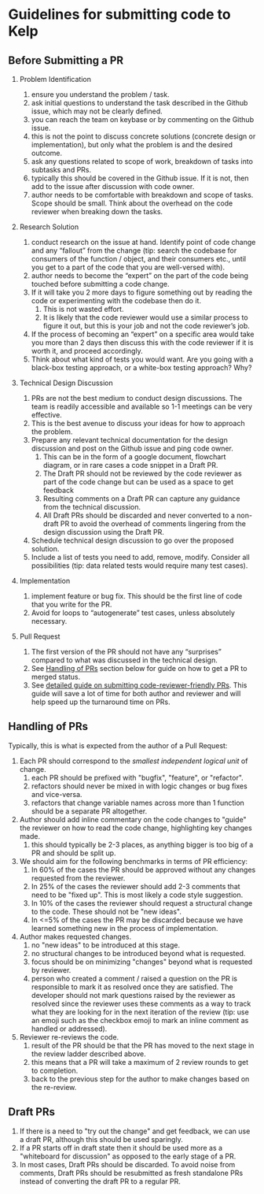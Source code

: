# Guidelines for submitting code to Kelp

## Before Submitting a PR

1. Problem Identification
    1. ensure you understand the problem / task.
    1. ask initial questions to understand the task described in the Github issue, which may not be clearly defined.
    1. you can reach the team on keybase or by commenting on the Github issue.
    1. this is not the point to discuss concrete solutions (concrete design or implementation), but only what the problem is and the desired outcome.
    1. ask any questions related to scope of work, breakdown of tasks into subtasks and PRs.
    1. typically this should be covered in the Github issue. If it is not, then add to the issue after discussion with code owner.
    1. author needs to be comfortable with breakdown and scope of tasks. Scope should be small. Think about the overhead on the code reviewer when breaking down the tasks.

1. Research Solution
    1. conduct research on the issue at hand. Identify point of code change and any “fallout” from the change (tip: search the codebase for consumers of the function / object, and their consumers etc., until you get to a part of the code that you are well-versed with).
    1. author needs to become the “expert” on the part of the code being touched before submitting a code change.
    1. If it will take you 2 more days to figure something out by reading the code or experimenting with the codebase then do it.
        1. This is not wasted effort.
        1. It is likely that the code reviewer would use a similar process to figure it out, but this is your job and not the code reviewer’s job.
    1. If the process of becoming an “expert” on a specific area would take you more than 2 days then discuss this with the code reviewer if it is worth it, and proceed accordingly.
    1. Think about what kind of tests you would want. Are you going with a black-box testing approach, or a white-box testing approach? Why?
1. Technical Design Discussion
    1. PRs are not the best medium to conduct design discussions. The team is readily accessible and available so 1-1 meetings can be very effective.
    1. This is the best avenue to discuss your ideas for how to approach the problem.
    1. Prepare any relevant technical documentation for the design discussion and post on the Github issue and ping code owner.
        1. This can be in the form of a google document, flowchart diagram, or in rare cases a code snippet in a Draft PR.
        1. The Draft PR should not be reviewed by the code reviewer as part of the code change but can be used as a space to get feedback
        1. Resulting comments on a Draft PR can capture any guidance from the technical discussion.
        1. All Draft PRs should be discarded and never converted to a non-draft PR to avoid the overhead of comments lingering from the design discussion using the Draft PR.
    1. Schedule technical design discussion to go over the proposed solution.
    1. Include a list of tests you need to add, remove, modify. Consider all possibilities (tip: data related tests would require many test cases).
1. Implementation
    1. implement feature or bug fix. This should be the first line of code that you write for the PR.
    1. Avoid for loops to “autogenerate” test cases, unless absolutely necessary.
1. Pull Request
    1. The first version of the PR should not have any “surprises” compared to what was discussed in the technical design.
    1. See [Handling of PRs](#handling-of-prs) section below for guide on how to get a PR to merged status.
    1. See [detailed guide on submitting code-reviewer-friendly PRs](https://mtlynch.io/code-review-love/). This guide will save a lot of time for both author and reviewer and will help speed up the turnaround time on PRs.

## Handling of PRs

Typically, this is what is expected from the author of a Pull Request:

1. Each PR should correspond to the *smallest independent logical unit* of change.
    1. each PR should be prefixed with "bugfix", "feature", or "refactor".
    1. refactors should never be mixed in with logic changes or bug fixes and vice-versa.
    1. refactors that change variable names across more than 1 function should be a separate PR altogether.
1. Author should add inline commentary on the code changes to "guide" the reviewer on how to read the code change, highlighting key changes made.
    1. this should typically be 2-3 places, as anything bigger is too big of a PR and should be split up.
1. We should aim for the following benchmarks in terms of PR efficiency:
    1. In 60% of the cases the PR should be approved without any changes requested from the reviewer.
    1. In 25% of the cases the reviewer should add 2-3 comments that need to be "fixed up". This is most likely a code style suggestion.
    1. In 10% of the cases the reviewer should request a structural change to the code. These should not be "new ideas".
    1. In <=5% of the cases the PR may be discarded because we have learned something new in the process of implementation.
1. Author makes requested changes.
    1. no "new ideas" to be introduced at this stage.
    1. no structural changes to be introduced beyond what is requested.
    1. focus should be on minimizing "changes" beyond what is requested by reviewer.
    1. person who created a comment / raised a question on the PR is responsible to mark it as resolved once they are satisfied. The developer should not mark questions raised by the reviewer as resolved since the reviewer uses these comments as a way to track what they are looking for in the next iteration of the review (tip: use an emoji such as the checkbox emoji to mark an inline comment as handled or addressed).
1. Reviewer re-reviews the code.
    1. result of the PR should be that the PR has moved to the next stage in the review ladder described above.
    1. this means that a PR will take a maximum of 2 review rounds to get to completion.
    1. back to the previous step for the author to make changes based on the re-review.

## Draft PRs

1. If there is a need to "try out the change" and get feedback, we can use a draft PR, although this should be used sparingly.
1. If a PR starts off in draft state then it should be used more as a "whiteboard for discussion" as opposed to the early stage of a PR.
1. In most cases, Draft PRs should be discarded. To avoid noise from comments, Draft PRs should be resubmitted as fresh standalone PRs instead of converting the draft PR to a regular PR.

